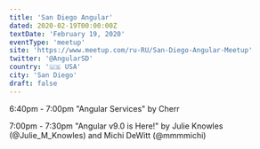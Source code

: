 ```yaml
---
title: 'San Diego Angular'
dated: 2020-02-19T00:00:00Z
textDate: 'February 19, 2020'
eventType: 'meetup'
site: 'https://www.meetup.com/ru-RU/San-Diego-Angular-Meetup'
twitter: '@AngularSD'
country: '🇺🇸 USA'
city: 'San Diego'
draft: false
---
```


6:40pm - 7:00pm "Angular Services" by Cherr

7:00pm - 7:30pm "Angular v9.0 is Here!" by Julie Knowles (@Julie_M_Knowles) and Michi DeWitt (@mmmmichi)
